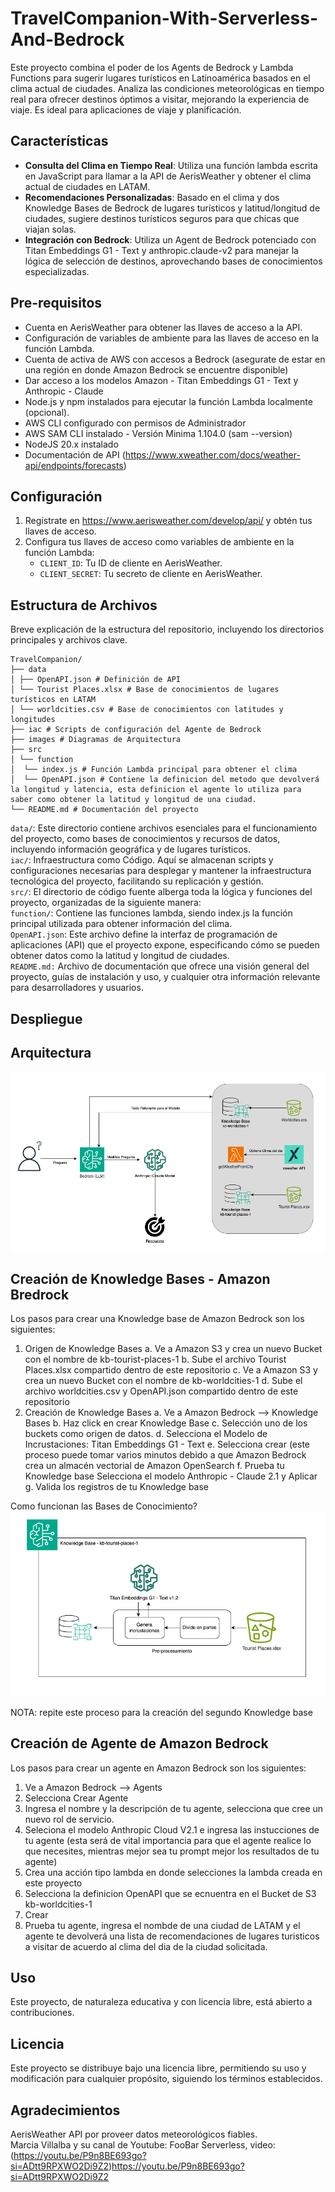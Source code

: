 # TravelCompanion-With-Serverless-And-Bedrock

Este proyecto combina el poder de los Agents de Bedrock y Lambda Functions para sugerir lugares turísticos en Latinoamérica basados en el clima actual de ciudades. Analiza las condiciones meteorológicas en tiempo real para ofrecer destinos óptimos a visitar, mejorando la experiencia de viaje. Es ideal para aplicaciones de viaje y planificación.


## Características

- **Consulta del Clima en Tiempo Real**: Utiliza una función lambda escrita en JavaScript para llamar a la API de AerisWeather y obtener el clima actual de ciudades en LATAM.
- **Recomendaciones Personalizadas**: Basado en el clima y dos Knowledge Bases de Bedrock de lugares turísticos y latitud/longitud de ciudades, sugiere destinos turísticos seguros para que chicas que viajan solas.
- **Integración con Bedrock**: Utiliza un Agent de Bedrock potenciado con Titan Embeddings G1 - Text y anthropic.claude-v2 para manejar la lógica de selección de destinos, aprovechando bases de conocimientos especializadas.

## Pre-requisitos

- Cuenta en AerisWeather para obtener las llaves de acceso a la API.
- Configuración de variables de ambiente para las llaves de acceso en la función Lambda.
- Cuenta de activa de AWS con accesos a Bedrock (asegurate de estar en una región en donde Amazon Bedrock se encuentre disponible)
- Dar acceso a los modelos Amazon - Titan Embeddings G1 - Text y Anthropic - Claude
- Node.js y npm instalados para ejecutar la función Lambda localmente (opcional).
- AWS CLI configurado con permisos de Administrador
- AWS SAM CLI instalado - Versión Minima 1.104.0 (sam --version)
- NodeJS 20.x instalado
- Documentación de API (https://www.xweather.com/docs/weather-api/endpoints/forecasts)

## Configuración

1. Regístrate en https://www.aerisweather.com/develop/api/ y obtén tus llaves de acceso.
2. Configura tus llaves de acceso como variables de ambiente en la función Lambda:
   - `CLIENT_ID`: Tu ID de cliente en AerisWeather.
   - `CLIENT_SECRET`: Tu secreto de cliente en AerisWeather.

## Estructura de Archivos

Breve explicación de la estructura del repositorio, incluyendo los directorios principales y archivos clave.
```plaintext
TravelCompanion/
├── data 
│ ├── OpenAPI.json # Definición de API
│ └── Tourist Places.xlsx # Base de conocimientos de lugares turísticos en LATAM
│ └── worldcities.csv # Base de conocimientos con latitudes y longitudes
├── iac # Scripts de configuración del Agente de Bedrock
├── images # Diagramas de Arquitectura
├── src 
│ └── function
│  └── index.js # Función Lambda principal para obtener el clima
│  └── OpenAPI.json # Contiene la definicion del metodo que devolverá la longitud y latencia, esta definicion el agente lo utiliza para saber como obtener la latitud y longitud de una ciudad.
└── README.md # Documentación del proyecto
```

`data/`: Este directorio contiene archivos esenciales para el funcionamiento del proyecto, como bases de conocimientos y recursos de datos, incluyendo información geográfica y de lugares turísticos.\
`iac/`: Infraestructura como Código. Aquí se almacenan scripts y configuraciones necesarias para desplegar y mantener la infraestructura tecnológica del proyecto, facilitando su replicación y gestión.\
`src/`: El directorio de código fuente alberga toda la lógica y funciones del proyecto, organizadas de la siguiente manera:\
`function/`: Contiene las funciones lambda, siendo index.js la función principal utilizada para obtener información del clima.\
`OpenAPI.json`: Este archivo define la interfaz de programación de aplicaciones (API) que el proyecto expone, especificando cómo se pueden obtener datos como la latitud y longitud de ciudades.\
`README.md:` Archivo de documentación que ofrece una visión general del proyecto, guías de instalación y uso, y cualquier otra información relevante para desarrolladores y usuarios.

## Despliegue


## Arquitectura
![Travel Companion](https://github.com/hsaenzG/TravelCompanion-With-Serverless-And-Bedrock/blob/main/images/TravelCompanion.drawio.png)

## Creación de Knowledge Bases - Amazon  Bredrock
Los pasos para crear una Knowledge base de Amazon Bedrock son los siguientes:
1. Origen de Knowledge Bases
   a. Ve a Amazon S3 y crea un nuevo Bucket con el nombre de kb-tourist-places-1
   b. Sube el archivo Tourist Places.xlsx compartido dentro de este repositorio
   c. Ve a Amazon S3 y crea un nuevo Bucket con el nombre de kb-worldcities-1
   d. Sube el archivo worldcities.csv y OpenAPI.json compartido dentro de este repositorio
2. Creación de Knowledge Bases
  a. Ve a Amazon Bedrock -->  Knowledge Bases
  b. Haz click en crear Knowledge Base
  c. Selección uno de los buckets como origen de datos.
  d. Selecciona el Modelo de Incrustaciones: Titan Embeddings G1 - Text 
  e. Selecciona crear (este proceso puede tomar varios minutos debido a que Amazon Bedrock crea un almacén vectorial de Amazon OpenSearch
  f. Prueba tu Knowledge base Selecciona el modelo Anthropic - Claude 2.1 y Aplicar
  g. Valida los registros de tu Knowledge base

Como funcionan las Bases de Conocimiento?\
![Knowledbase](https://github.com/hsaenzG/TravelCompanion-With-Serverless-And-Bedrock/blob/main/images/TravelCompanion-KB.drawio.png)

NOTA: repite este proceso para la creación del segundo Knowledge base
 
   
## Creación de Agente de Amazon Bedrock
Los pasos para crear un agente en Amazon Bedrock son los siguientes:
1. Ve a Amazon Bedrock -->  Agents
2. Selecciona Crear Agente
3. Ingresa el nombre y la descripción de tu agente, selecciona que cree un nuevo rol de servicio.
4. Seleciona el modelo Anthropic Cloud V2.1 e ingresa las instucciones de tu agente (esta será de vital importancia para que el agente realice lo que necesites, mientras mejor sea tu prompt mejor los resultados de tu agente)
5. Crea una acción tipo lambda en donde selecciones la lambda creada en este proyecto
6. Selecciona la definicion OpenAPI que se ecnuentra en el Bucket de S3 kb-worldcities-1
7. Crear
8. Prueba tu agente, ingresa el nombde de una ciudad de LATAM y el agente te devolverá una lista de recomendaciones de lugares turisticos a visitar de acuerdo al clima del dia de la ciudad solicitada.

## Uso
Este proyecto, de naturaleza educativa y con licencia libre, está abierto a contribuciones.

## Licencia
Este proyecto se distribuye bajo una licencia libre, permitiendo su uso y modificación para cualquier propósito, siguiendo los términos establecidos.

## Agradecimientos
AerisWeather API por proveer datos meteorológicos fiables.\
Marcia Villalba y su canal de Youtube: FooBar Serverless, video: (https://youtu.be/P9n8BE693go?si=ADtt9RPXWO2Di9Z2)https://youtu.be/P9n8BE693go?si=ADtt9RPXWO2Di9Z2




